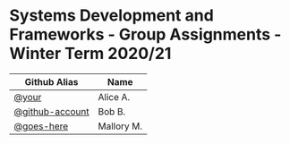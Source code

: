 # Systems Development and Frameworks - Group Assignments - Winter Term 2020/21

| Github Alias                                         | Name         |
| ---------------------------------------------------- | ------------ |
| [@your](https://github.com/your)                     | Alice A.     |
| [@github-account](https://github.com/github-account) | Bob B.       |
| [@goes-here](https://github.com/goes-here)           | Mallory M.   |
